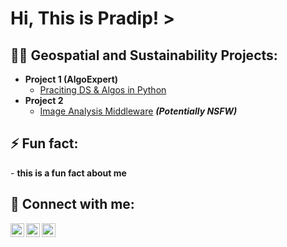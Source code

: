 <h1>Hi, This is Pradip! ></h1>

<h2>👨‍💻 Geospatial and Sustainability Projects:</h2>

- <b> Project 1 (AlgoExpert)</b>
  - [Praciting DS & Algos in Python](https://github.com/joshmadakor1/Algorithms-Practice)
- <b> Project 2 </b>
  - [Image Analysis Middleware](https://github.com/joshmadakor1/4chan-Image-Analysis-Middleware-C964) <b><i>(Potentially NSFW)</b></i>

<h2>⚡ Fun fact: </h2>
- <b> this is a fun fact about me </b>

<h2> 🤳 Connect with me:</h2>

[<img align="left" alt="JoshMadakor | Github" width="22px" src="https://cdn.jsdelivr.net/npm/simple-icons@v3/icons/github.svg" />][github]
[<img align="left" alt="JoshMadakor | Twitter" width="22px" src="https://cdn.jsdelivr.net/npm/simple-icons@v3/icons/twitter.svg" />][twitter]
[<img align="left" alt="JoshMadakor | LinkedIn" width="22px" src="https://cdn.jsdelivr.net/npm/simple-icons@v3/icons/linkedin.svg" />][linkedin]

[github]: https://github.com/pradipstha
[twitter]: https://www.instagram.com/pstha/
[linkedin]: https://linkedin.com/in/psthas

<!--
**pradipstha/pradipstha** is a ✨ _special_ ✨ repository because its `README.md` (this file) appears on your GitHub profile.

Here are some ideas to get you started:

- 🔭 I’m currently working on ...
- 🌱 I’m currently learning ...
- 👯 I’m looking to collaborate on ...
- 🤔 I’m looking for help with ...
- 💬 Ask me about ...
- 📫 How to reach me: ...
- 😄 Pronouns: ...
- ⚡ Fun fact: ...
-->
